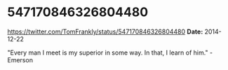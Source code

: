 # 547170846326804480
https://twitter.com/TomFrankly/status/547170846326804480
**Date:** 2014-12-22

"Every man I meet is my superior in some way. In that, I learn of him." - Emerson
